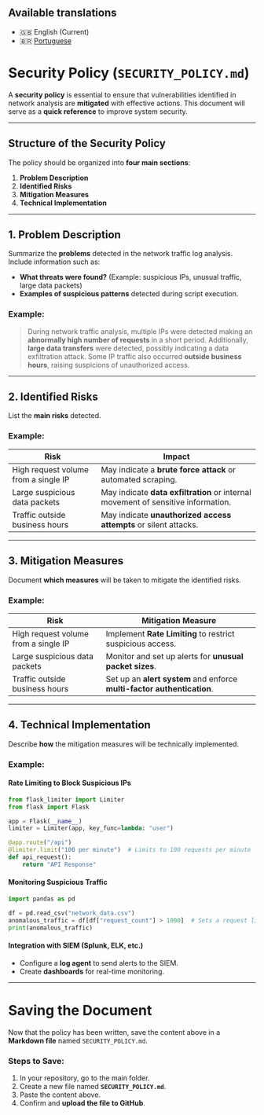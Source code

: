 
## Available translations
- 🇬🇧 English (Current)
- 🇧🇷 [Portuguese](SECURITY_POLICY_pt-br.md)

# Security Policy (`SECURITY_POLICY.md`)

A **security policy** is essential to ensure that vulnerabilities identified in network analysis are **mitigated** with effective actions. This document will serve as a **quick reference** to improve system security.

---

## Structure of the Security Policy

The policy should be organized into **four main sections**:

1. **Problem Description**  
2. **Identified Risks**  
3. **Mitigation Measures**  
4. **Technical Implementation**  

---

## 1. Problem Description

Summarize the **problems** detected in the network traffic log analysis. Include information such as:
- **What threats were found?** (Example: suspicious IPs, unusual traffic, large data packets)
- **Examples of suspicious patterns** detected during script execution.

### Example:
> During network traffic analysis, multiple IPs were detected making an **abnormally high number of requests** in a short period. Additionally, **large data transfers** were detected, possibly indicating a data exfiltration attack. Some IP traffic also occurred **outside business hours**, raising suspicions of unauthorized access.

---

## 2. Identified Risks

List the **main risks** detected.

### Example:

| Risk | Impact |
|------|------------|
| High request volume from a single IP | May indicate a **brute force attack** or automated scraping. |
| Large suspicious data packets | May indicate **data exfiltration** or internal movement of sensitive information. |
| Traffic outside business hours | May indicate **unauthorized access attempts** or silent attacks. |

---

## 3. Mitigation Measures

Document **which measures** will be taken to mitigate the identified risks.

### Example:

| Risk | Mitigation Measure |
|------|------------|
| High request volume from a single IP | Implement **Rate Limiting** to restrict suspicious access. |
| Large suspicious data packets | Monitor and set up alerts for **unusual packet sizes**. |
| Traffic outside business hours | Set up an **alert system** and enforce **multi-factor authentication**. |

---

## 4. Technical Implementation

Describe **how** the mitigation measures will be technically implemented.

### Example:

#### Rate Limiting to Block Suspicious IPs
```python
from flask_limiter import Limiter
from flask import Flask

app = Flask(__name__)
limiter = Limiter(app, key_func=lambda: "user")

@app.route("/api")
@limiter.limit("100 per minute")  # Limits to 100 requests per minute
def api_request():
    return "API Response"
```

#### Monitoring Suspicious Traffic
```python
import pandas as pd

df = pd.read_csv("network_data.csv")
anomalous_traffic = df[df["request_count"] > 1000]  # Sets a request limit
print(anomalous_traffic)
```

#### Integration with SIEM (Splunk, ELK, etc.)
- Configure a **log agent** to send alerts to the SIEM.
- Create **dashboards** for real-time monitoring.

---

# Saving the Document

Now that the policy has been written, save the content above in a **Markdown file** named `SECURITY_POLICY.md`.

### Steps to Save:
1. In your repository, go to the main folder.
2. Create a new file named **`SECURITY_POLICY.md`**.
3. Paste the content above.
4. Confirm and **upload the file to GitHub**.